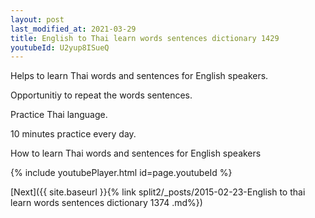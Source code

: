 ```yaml
---
layout: post
last_modified_at: 2021-03-29
title: English to Thai learn words sentences dictionary 1429 
youtubeId: U2yup8ISueQ
---
```

 
 
Helps to learn Thai words and sentences for English speakers.

Opportunitiy to repeat the words sentences. 

Practice Thai language. 
 
10 minutes practice every day. 
 
How to learn Thai words and sentences for English speakers 
 
{% include youtubePlayer.html id=page.youtubeId %}
 
 
[Next]({{ site.baseurl }}{% link  split2/_posts/2015-02-23-English to thai learn words sentences dictionary 1374 .md%})
 
